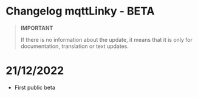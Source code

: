 # Changelog mqttLinky - BETA

>**IMPORTANT**
>
>If there is no information about the update, it means that it is only for documentation, translation or text updates.

# 21/12/2022

- First public beta

